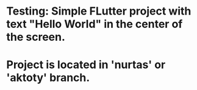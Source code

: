 # Testing: Simple FLutter project with text "Hello World" in the center of the screen.
# Project is located in 'nurtas' or 'aktoty' branch.
